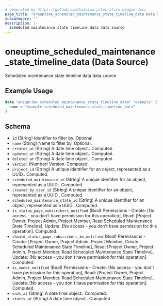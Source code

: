 ```yaml
---
# generated by https://github.com/hashicorp/terraform-plugin-docs
page_title: "oneuptime_scheduled_maintenance_state_timeline_data Data Source - oneuptime"
subcategory: ""
description: |-
  Scheduled maintenance state timeline data data source
---
```


# oneuptime_scheduled_maintenance_state_timeline_data (Data Source)

Scheduled maintenance state timeline data data source

## Example Usage

```terraform
data "oneuptime_scheduled_maintenance_state_timeline_data" "example" {
  name = "example-scheduled_maintenance_state_timeline_data"
}
```

## Schema

- `id` (String) Identifier to filter by. Optional.
- `name` (String) Name to filter by. Optional.
- `created_at` (String) A date time object.. Computed.
- `updated_at` (String) A date time object.. Computed.
- `deleted_at` (String) A date time object.. Computed.
- `version` (Number) Version. Computed.
- `project_id` (String) A unique identifier for an object, represented as a UUID.. Computed.
- `scheduled_maintenance_id` (String) A unique identifier for an object, represented as a UUID.. Computed.
- `created_by_user_id` (String) A unique identifier for an object, represented as a UUID.. Computed.
- `scheduled_maintenance_state_id` (String) A unique identifier for an object, represented as a UUID.. Computed.
- `is_status_page_subscribers_notified` (Bool) Permissions - Create: [No access - you don't have permission for this operation], Read: [Project Owner, Project Admin, Project Member, Read Scheduled Maintenance State Timeline], Update: [No access - you don't have permission for this operation]. Computed.
- `should_status_page_subscribers_be_notified` (Bool) Permissions - Create: [Project Owner, Project Admin, Project Member, Create Scheduled Maintenance State Timeline], Read: [Project Owner, Project Admin, Project Member, Read Scheduled Maintenance State Timeline], Update: [No access - you don't have permission for this operation]. Computed.
- `is_owner_notified` (Bool) Permissions - Create: [No access - you don't have permission for this operation], Read: [Project Owner, Project Admin, Project Member, Read Scheduled Maintenance State Timeline], Update: [No access - you don't have permission for this operation]. Computed.
- `ends_at` (String) A date time object.. Computed.
- `starts_at` (String) A date time object.. Computed.
